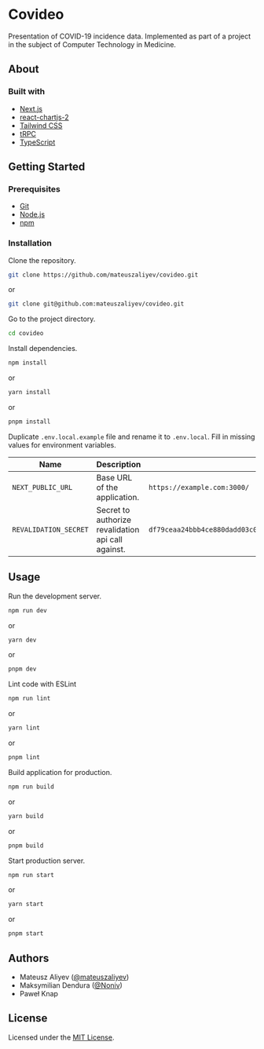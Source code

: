 # Covideo

Presentation of COVID-19 incidence data. Implemented as part of a project in the subject of Computer Technology in Medicine.

## About

### Built with

- [Next.js](https://nextjs.org/)
- [react-chartjs-2](https://react-chartjs-2.js.org/)
- [Tailwind CSS](https://tailwindcss.com/)
- [tRPC](https://trpc.io/)
- [TypeScript](https://www.typescriptlang.org/)

## Getting Started

### Prerequisites

- [Git](https://git-scm.com/)
- [Node.js](https://nodejs.org/)
- [npm](https://www.npmjs.com/)

### Installation

Clone the repository.

```bash
git clone https://github.com/mateuszaliyev/covideo.git
```

or

```bash
git clone git@github.com:mateuszaliyev/covideo.git
```

Go to the project directory.

```bash
cd covideo
```

Install dependencies.

```bash
npm install
```

or

```bash
yarn install
```

or

```bash
pnpm install
```

Duplicate `.env.local.example` file and rename it to `.env.local`. Fill in missing values for environment variables.

| Name                  | Description                                        | Example                                                            |
| --------------------- | -------------------------------------------------- | ------------------------------------------------------------------ |
| `NEXT_PUBLIC_URL`     | Base URL of the application.                       | `https://example.com:3000/`                                        |
| `REVALIDATION_SECRET` | Secret to authorize revalidation api call against. | `df79ceaa24bbb4ce880dadd03c06197f040aafca2a93ef18ce0d980eb400e667` |

## Usage

Run the development server.

```bash
npm run dev
```

or

```bash
yarn dev
```

or

```bash
pnpm dev
```

Lint code with ESLint

```bash
npm run lint
```

or

```bash
yarn lint
```

or

```bash
pnpm lint
```

Build application for production.

```bash
npm run build
```

or

```bash
yarn build
```

or

```bash
pnpm build
```

Start production server.

```bash
npm run start
```

or

```bash
yarn start
```

or

```bash
pnpm start
```

## Authors

- Mateusz Aliyev ([@mateuszaliyev](https://github.com/mateuszaliyev))
- Maksymilian Dendura ([@Noniv](https://github.com/Noniv))
- Paweł Knap

## License

Licensed under the [MIT License](LICENSE).
